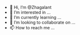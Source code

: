- 👋 Hi, I’m @Zhagalant
- 👀 I’m interested in ...
- 🌱 I’m currently learning ...
- 💞️ I’m looking to collaborate on ...
- 📫 How to reach me ...

<!---
Zhagalant/Zhagalant is a ✨ special ✨ repository because its `README.md` (this file) appears on your GitHub profile.
You can click the Preview link to take a look at your changes.
--->

